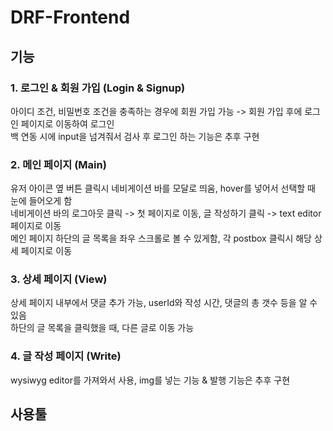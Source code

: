 # DRF-Frontend
## 기능
###  1. 로그인 & 회원 가입 (Login & Signup)
아이디 조건, 비밀번호 조건을 충족하는 경우에 회원 가입 가능 -> 회원 가입 후에 로그인 페이지로 이동하여 로그인<br/>
백 연동 시에 input을 넘겨줘서 검사 후 로그인 하는 기능은 추후 구현
### 2. 메인 페이지 (Main)
유저 아이콘 옆 버튼 클릭시 네비게이션 바를 모달로 띄움, hover를 넣어서 선택할 때 눈에 들어오게 함<br/>
네비게이션 바의 로그아웃 클릭 -> 첫 페이지로 이동, 글 작성하기 클릭 -> text editor 페이지로 이동<br/>
메인 페이지 하단의 글 목록을 좌우 스크롤로 볼 수 있게함, 각 postbox 클릭시 해당 상세 페이지로 이동
### 3. 상세 페이지 (View)
상세 페이지 내부에서 댓글 추가 가능, userId와 작성 시간, 댓글의 총 갯수 등을 알 수 있음 <br/>
하단의 글 목록을 클릭했을 때, 다른 글로 이동 가능 
### 4. 글 작성 페이지 (Write)
wysiwyg editor를 가져와서 사용, img를 넣는 기능 & 발행 기능은 추후 구현 
## 사용툴
